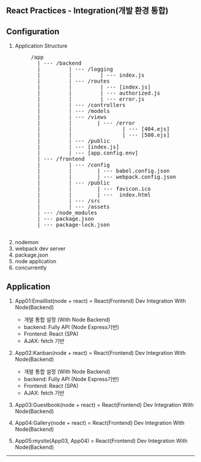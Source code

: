 ## React Practices - Integration(개발 환경 통합)

## Configuration
1. Application Structure
    <pre>
        /app
          | --- /backend
          |         | --- /logging
          |         |         | --- index.js
          |         | --- /routes
          |         |         | --- [index.js]
          |         |         | --- authorized.js   
          |         |         | --- error.js
          |         | --- /controllers
          |         | --- /models
          |         | --- /views
          |         |        | --- /error
          |         |                | --- [404.ejs]
          |         |                | --- [500.ejs]
          |         | --- /public
          |         | --- [index.js]
          |         | --- [app.config.env]
          | --- /frontend
          |         | --- /config
          |         |        | --- babel.config.json
          |         |        | --- webpack.config.json
          |         | --- /public
          |         |        | --- favicon.ico
          |         |        | ---  index.html
          |         | --- /src
          |         | --- /assets
          | --- /node_modules
          | --- package.json
          | --- package-lock.json
    </pre>
2. nodemon
3. webpack dev server
4. package.json
5. node application
6. concurrently

## Application
1. App01:Emaillist(node + react) = React(Frontend) Dev Integration With Node(Backend)
    - 개발 통합 설정 (With Node Backend)
    - backend: Fully API (Node Express기반)
    - Frontend: React (SPA)
    - AJAX: fetch 기반

2. App02:Kanban(node + react) = React(Frontend) Dev Integration With Node(Backend)
    - 개발 통합 설정 (With Node Backend)
    - backend: Fully API (Node Express기반)
    - Frontend: React (SPA)
    - AJAX: fetch 기반
    
3. App03:Guestbook(node + react) = React(Frontend) Dev Integration With Node(Backend)
4. App04:Gallery(node + react) = React(Frontend) Dev Integration With Node(Backend)
5. App05:mysite(App03, App04) = React(Frontend) Dev Integration With Node(Backend)
-----------------------------------------------------------------------------------------